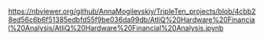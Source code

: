 https://nbviewer.org/github/AnnaMogilevskiy/TripleTen_projects/blob/4cbb28ed56c6b6f51385edbfd55f9be036da99db/AtliQ%20Hardware%20Financial%20Analysis/AtliQ%20Hardware%20Financial%20Analysis.ipynb
